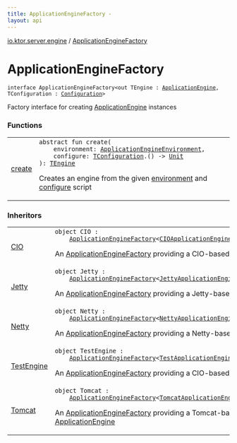 ```yaml
---
title: ApplicationEngineFactory - 
layout: api
---
```


<div class='api-docs-breadcrumbs'><a href="../index.html">io.ktor.server.engine</a> / <a href="./index.html">ApplicationEngineFactory</a></div>

# ApplicationEngineFactory

<div class="signature"><code><span class="keyword">interface </span><span class="identifier">ApplicationEngineFactory</span><span class="symbol">&lt;</span><span class="keyword">out</span>&nbsp;<span class="identifier">TEngine</span>&nbsp;<span class="symbol">:</span>&nbsp;<a href="../-application-engine/index.html"><span class="identifier">ApplicationEngine</span></a><span class="symbol">, </span><span class="identifier">TConfiguration</span>&nbsp;<span class="symbol">:</span>&nbsp;<a href="../-application-engine/-configuration/index.html"><span class="identifier">Configuration</span></a><span class="symbol">&gt;</span></code></div>

Factory interface for creating <a href="../-application-engine/index.html">ApplicationEngine</a> instances

### Functions

<table class="api-docs-table">
<tbody>
<tr>
<td markdown="1">

<a href="create.html">create</a>


</td>
<td markdown="1">
<div class="signature"><code><span class="keyword">abstract</span> <span class="keyword">fun </span><span class="identifier">create</span><span class="symbol">(</span><br/>&nbsp;&nbsp;&nbsp;&nbsp;<span class="parameterName" id="io.ktor.server.engine.ApplicationEngineFactory$create(io.ktor.server.engine.ApplicationEngineEnvironment, kotlin.Function1((io.ktor.server.engine.ApplicationEngineFactory.TConfiguration, kotlin.Unit)))/environment">environment</span><span class="symbol">:</span>&nbsp;<a href="../-application-engine-environment/index.html"><span class="identifier">ApplicationEngineEnvironment</span></a><span class="symbol">, </span><br/>&nbsp;&nbsp;&nbsp;&nbsp;<span class="parameterName" id="io.ktor.server.engine.ApplicationEngineFactory$create(io.ktor.server.engine.ApplicationEngineEnvironment, kotlin.Function1((io.ktor.server.engine.ApplicationEngineFactory.TConfiguration, kotlin.Unit)))/configure">configure</span><span class="symbol">:</span>&nbsp;<a href="index.html#TConfiguration"><span class="identifier">TConfiguration</span></a><span class="symbol">.</span><span class="symbol">(</span><span class="symbol">)</span>&nbsp;<span class="symbol">-&gt;</span>&nbsp;<a href="https://kotlinlang.org/api/latest/jvm/stdlib/kotlin/-unit/index.html"><span class="identifier">Unit</span></a><br/><span class="symbol">)</span><span class="symbol">: </span><a href="index.html#TEngine"><span class="identifier">TEngine</span></a></code></div>

Creates an engine from the given <a href="create.html#io.ktor.server.engine.ApplicationEngineFactory$create(io.ktor.server.engine.ApplicationEngineEnvironment, kotlin.Function1((io.ktor.server.engine.ApplicationEngineFactory.TConfiguration, kotlin.Unit)))/environment">environment</a> and <a href="create.html#io.ktor.server.engine.ApplicationEngineFactory$create(io.ktor.server.engine.ApplicationEngineEnvironment, kotlin.Function1((io.ktor.server.engine.ApplicationEngineFactory.TConfiguration, kotlin.Unit)))/configure">configure</a> script


</td>
</tr>
</tbody>
</table>

### Inheritors

<table class="api-docs-table">
<tbody>
<tr>
<td markdown="1">

<a href="../../io.ktor.server.cio/-c-i-o/index.html">CIO</a>


</td>
<td markdown="1">
<div class="signature"><code><span class="keyword">object </span><span class="identifier">CIO</span>&nbsp;<span class="symbol">:</span>&nbsp;<br/>&nbsp;&nbsp;&nbsp;&nbsp;<a href="./index.md"><span class="identifier">ApplicationEngineFactory</span></a><span class="symbol">&lt;</span><a href="../../io.ktor.server.cio/-c-i-o-application-engine/index.html"><span class="identifier">CIOApplicationEngine</span></a><span class="symbol">,</span>&nbsp;<a href="../../io.ktor.server.cio/-c-i-o-application-engine/-configuration/index.html"><span class="identifier">Configuration</span></a><span class="symbol">&gt;</span></code></div>

An <a href="./index.md">ApplicationEngineFactory</a> providing a CIO-based <a href="../-application-engine/index.html">ApplicationEngine</a>


</td>
</tr>
<tr>
<td markdown="1">

<a href="../../io.ktor.server.jetty/-jetty/index.html">Jetty</a>


</td>
<td markdown="1">
<div class="signature"><code><span class="keyword">object </span><span class="identifier">Jetty</span>&nbsp;<span class="symbol">:</span>&nbsp;<br/>&nbsp;&nbsp;&nbsp;&nbsp;<a href="./index.md"><span class="identifier">ApplicationEngineFactory</span></a><span class="symbol">&lt;</span><a href="../../io.ktor.server.jetty/-jetty-application-engine/index.html"><span class="identifier">JettyApplicationEngine</span></a><span class="symbol">,</span>&nbsp;<a href="../../io.ktor.server.jetty/-jetty-application-engine-base/-configuration/index.html"><span class="identifier">Configuration</span></a><span class="symbol">&gt;</span></code></div>

An <a href="./index.md">ApplicationEngineFactory</a> providing a Jetty-based <a href="../-application-engine/index.html">ApplicationEngine</a>


</td>
</tr>
<tr>
<td markdown="1">

<a href="../../io.ktor.server.netty/-netty/index.html">Netty</a>


</td>
<td markdown="1">
<div class="signature"><code><span class="keyword">object </span><span class="identifier">Netty</span>&nbsp;<span class="symbol">:</span>&nbsp;<br/>&nbsp;&nbsp;&nbsp;&nbsp;<a href="./index.md"><span class="identifier">ApplicationEngineFactory</span></a><span class="symbol">&lt;</span><a href="../../io.ktor.server.netty/-netty-application-engine/index.html"><span class="identifier">NettyApplicationEngine</span></a><span class="symbol">,</span>&nbsp;<a href="../../io.ktor.server.netty/-netty-application-engine/-configuration/index.html"><span class="identifier">Configuration</span></a><span class="symbol">&gt;</span></code></div>

An <a href="./index.md">ApplicationEngineFactory</a> providing a Netty-based <a href="../-application-engine/index.html">ApplicationEngine</a>


</td>
</tr>
<tr>
<td markdown="1">

<a href="../../io.ktor.server.testing/-test-engine/index.html">TestEngine</a>


</td>
<td markdown="1">
<div class="signature"><code><span class="keyword">object </span><span class="identifier">TestEngine</span>&nbsp;<span class="symbol">:</span>&nbsp;<br/>&nbsp;&nbsp;&nbsp;&nbsp;<a href="./index.md"><span class="identifier">ApplicationEngineFactory</span></a><span class="symbol">&lt;</span><a href="../../io.ktor.server.testing/-test-application-engine/index.html"><span class="identifier">TestApplicationEngine</span></a><span class="symbol">,</span>&nbsp;<a href="../../io.ktor.server.testing/-test-application-engine/-configuration/index.html"><span class="identifier">Configuration</span></a><span class="symbol">&gt;</span></code></div>

An <a href="./index.md">ApplicationEngineFactory</a> providing a CIO-based <a href="../-application-engine/index.html">ApplicationEngine</a>


</td>
</tr>
<tr>
<td markdown="1">

<a href="../../io.ktor.server.tomcat/-tomcat/index.html">Tomcat</a>


</td>
<td markdown="1">
<div class="signature"><code><span class="keyword">object </span><span class="identifier">Tomcat</span>&nbsp;<span class="symbol">:</span>&nbsp;<br/>&nbsp;&nbsp;&nbsp;&nbsp;<a href="./index.md"><span class="identifier">ApplicationEngineFactory</span></a><span class="symbol">&lt;</span><a href="../../io.ktor.server.tomcat/-tomcat-application-engine/index.html"><span class="identifier">TomcatApplicationEngine</span></a><span class="symbol">,</span>&nbsp;<a href="../../io.ktor.server.tomcat/-tomcat-application-engine/-configuration/index.html"><span class="identifier">Configuration</span></a><span class="symbol">&gt;</span></code></div>

An <a href="./index.md">ApplicationEngineFactory</a> providing a Tomcat-based <a href="../-application-engine/index.html">ApplicationEngine</a>


</td>
</tr>
</tbody>
</table>
